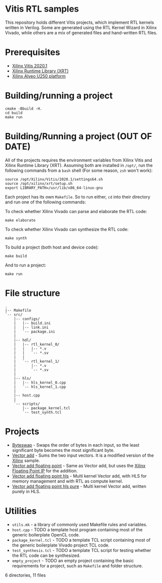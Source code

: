 # Vitis RTL samples
This repository holds different Vitis projects, which implement RTL kernels written in Verilog. Some are generated using the RTL Kernel Wizard in Xilinx Vivado, while others are a mix of generated files and hand-written RTL files.

# Prerequisites
- [Xilinx Vitis 2020.1](https://www.xilinx.com/products/design-tools/vitis/vitis-platform.html)
- [Xilinx Runtime Library (XRT)](https://www.xilinx.com/products/design-tools/vitis/xrt.html)
- [Xilinx Alveo U250 platform](https://www.xilinx.com/products/boards-and-kits/alveo/u250.html#gettingStarted)

# Building/running a project
```
cmake -Bbuild -H.
cd build
make run
```

# Building/Running a project (OUT OF DATE)
All of the projects requires the environment variables from Xilinx Vitis and Xilinx Runtime Library (XRT). Assuming both are installed in `/opt/`, run the following commands from a `bash` shell (For some reason, `zsh` won't work):
```
source /opt/Xilinx/Vitis/2020.1/settings64.sh
source /opt/xilinx/xrt/setup.sh
export LIBRARY_PATH=/usr/lib/x86_64-linux-gnu
```
Each project has its own `Makefile`. So to run either, `cd` into their directory and run one of the following commands:

To check whether Xilinx Vivado can parse and elaborate the RTL code:
```
make elaborate
```

To check whether Xilinx Vivado can synthesize the RTL code:
```
make synth
```

To build a project (both host and device code):
```
make build
```

And to run a project:
```
make run
```

# File structure
```
.
|-- Makefile
`-- src/
    |-- configs/
    |   |-- build.ini
    |   |-- link.ini
    |   `-- package.ini
    |
    |-- hdl/
    |   |-- rtl_kernel_0/
    |   |   |-- *.v
    |   |   `-- *.sv
    |   |
    |   `-- rtl_kernel_1/
    |       |-- *.v
    |       `-- *.sv
    |
    |-- hls/
    |   |-- hls_kernel_0.cpp
    |   `-- hls_kernel_1.cpp
    |
    |-- host.cpp
    |
    `-- scripts/
        |-- package_kernel.tcl
        `-- test_synth.tcl
```

# Projects
- [Byteswap](byteswap/) - Swaps the order of bytes in each input, so the least significant byte becomes the most significant byte.
- [Vector add](vadd/) - Sums the two input vectors. It is a modified version of the [Xilinx](https://github.com/Xilinx/Vitis_Accel_Examples/tree/master/rtl_kernels/rtl_vadd) sample.
- [Vector add floating point](vadd_float/) - Same as Vector add, but uses the [Xilinx Floating Point IP](https://www.xilinx.com/support/documentation/ip_documentation/floating_point/v7_1/pg060-floating-point.pdf) for the addition.
- [Vector add floating point hls](vadd_float_hls/) - Multi kernel Vector add, with HLS for memory management and with RTL as compute kernel.
- [Vector add floating point hls pure](vadd_float_hls_pure) - Multi kernel Vector add, written purely in HLS.

# Utilities
- `utils.mk` - a library of commonly used Makefile rules and variables.
- `host.cpp` - TODO a template host program containing most of the generic boilerplate OpenCL code.
- `package_kernel.tcl` - TODO a template TCL script containing most of the generic boilerplate Vivado project TCL code.
- `test_synthesis.tcl` - TODO a template TCL script for testing whether the RTL code can be synthesized.
- `empty_project` - TODO an empty project containing the basic requirements for a project, such as `Makefile` and folder structure.


6 directories, 11 files

